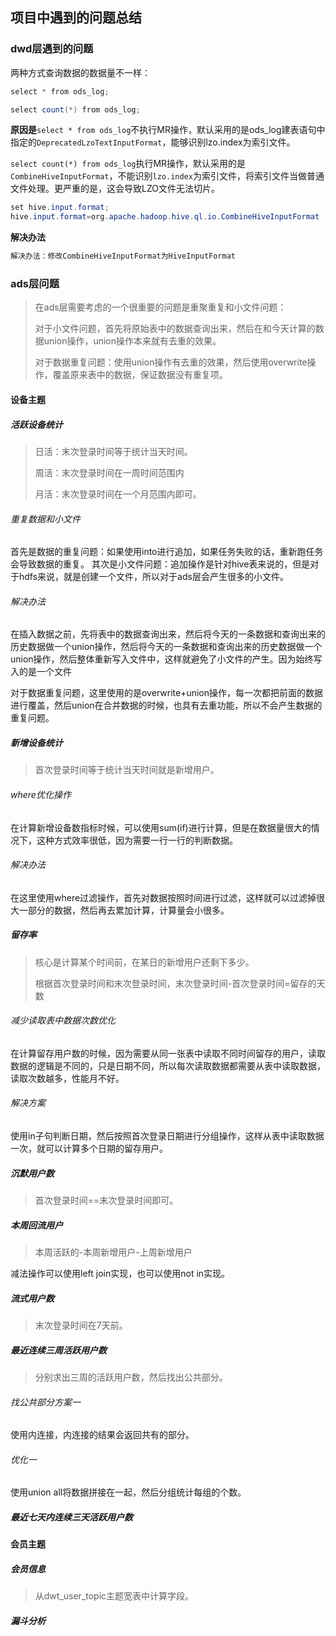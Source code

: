 ## 项目中遇到的问题总结

### dwd层遇到的问题

两种方式查询数据的数据量不一样：

~~~ java
select * from ods_log;

select count(*) from ods_log;
~~~

**原因是**`select * from ods_log`不执行MR操作，默认采用的是ods_log建表语句中指定的`DeprecatedLzoTextInputFormat`，能够识别lzo.index为索引文件。

`select count(*) from ods_log`执行MR操作，默认采用的是`CombineHiveInputFormat`，不能识别`lzo.index`为索引文件，将索引文件当做普通文件处理。更严重的是，这会导致LZO文件无法切片。

~~~ java
set hive.input.format;
hive.input.format=org.apache.hadoop.hive.ql.io.CombineHiveInputFormat
~~~

**解决办法**

~~~ java
解决办法：修改CombineHiveInputFormat为HiveInputFormat
~~~







### ads层问题

> 在ads层需要考虑的一个很重要的问题是重聚重复和小文件问题：
>
> 对于小文件问题，首先将原始表中的数据查询出来，然后在和今天计算的数据union操作，union操作本来就有去重的效果。
>
> 对于数据重复问题：使用union操作有去重的效果，然后使用overwrite操作，覆盖原来表中的数据，保证数据没有重复项。

#### 设备主题

##### 活跃设备统计

> 日活：末次登录时间等于统计当天时间。
>
> 周活：末次登录时间在一周时间范围内
>
> 月活：末次登录时间在一个月范围内即可。

###### 重复数据和小文件

首先是数据的重复问题：如果使用into进行追加，如果任务失败的话，重新跑任务会导致数据的重复。
其次是小文件问题：追加操作是针对hive表来说的，但是对于hdfs来说，就是创建一个文件，所以对于ads层会产生很多的小文件。

###### 解决办法

在插入数据之前，先将表中的数据查询出来，然后将今天的一条数据和查询出来的历史数据做一个union操作，然后将今天的一条数据和查询出来的历史数据做一个union操作，然后整体重新写入文件中，这样就避免了小文件的产生。因为始终写入的是一个文件

对于数据重复问题，这里使用的是overwrite+union操作，每一次都把前面的数据进行覆盖，然后union在合并数据的时候，也具有去重功能，所以不会产生数据的重复问题。

##### 新增设备统计

> 首次登录时间等于统计当天时间就是新增用户。

###### where优化操作

在计算新增设备数指标时候，可以使用sum(if)进行计算，但是在数据量很大的情况下，这种方式效率很低，因为需要一行一行的判断数据。

###### 解决办法

在这里使用where过滤操作，首先对数据按照时间进行过滤，这样就可以过滤掉很大一部分的数据，然后再去累加计算，计算量会小很多。

##### 留存率

> 核心是计算某个时间前，在某日的新增用户还剩下多少。
>
> 根据首次登录时间和末次登录时间，末次登录时间-首次登录时间=留存的天数

###### 减少读取表中数据次数优化

在计算留存用户数的时候，因为需要从同一张表中读取不同时间留存的用户，读取数据的逻辑是不同的，只是日期不同，所以每次读取数据都需要从表中读取数据，读取次数越多，性能月不好。

###### 解决方案

使用in子句判断日期，然后按照首次登录日期进行分组操作，这样从表中读取数据一次，就可以计算多个日期的留存用户。

##### 沉默用户数

> 首次登录时间==末次登录时间即可。

##### 本周回流用户

> 本周活跃的-本周新增用户-上周新增用户

减法操作可以使用left join实现，也可以使用not in实现。

##### 流式用户数

> 末次登录时间在7天前。

##### 最近连续三周活跃用户数

> 分别求出三周的活跃用户数，然后找出公共部分。

###### 找公共部分方案一

使用内连接，内连接的结果会返回共有的部分。

###### 优化一

使用union all将数据拼接在一起，然后分组统计每组的个数。

##### 最近七天内连续三天活跃用户数

#### 会员主题

##### 会员信息

> 从dwt_user_topic主题宽表中计算字段。

##### 漏斗分析

> 